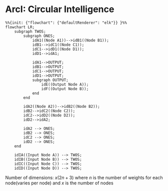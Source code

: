 # ArcI: Circular Intelligence

```mermaid
%%{init: {"flowchart": {"defaultRenderer": "elk"}} }%%
flowchart LR;
    subgraph TWOS;
        subgraph ONES;
            idA1((Node A1))-->idB1((Node B1));
            idB1-->idC1((Node C1));
            idC1-->idD1((Node D1));
            idD1-->idA1;

            idA1-->OUTPUT;
            idB1-->OUTPUT;
            idC1-->OUTPUT;
            idD1-->OUTPUT;
            subgraph OUTPUT;
                idE((Output Node A));
                idF((Output Node B));
            end
        end

        idA2((Node A2))-->idB2((Node B2));
        idB2-->idC2((Node C2));
        idC2-->idD2((Node D2));
        idD2-->idA2;

        idA2 --> ONES;
        idB2 --> ONES;
        idC2 --> ONES;
        idD2 --> ONES;
    end

    idIA((Input Node A)) --> TWOS;
    idIB((Input Node B)) --> TWOS;
    idIC((Input Node C)) --> TWOS;
    idID((Input Node D)) --> TWOS;

```

Number of dimensions: $x(2n+3)$ where $n$ is the number of weights for each node(varies per node) and $x$ is the number of nodes
